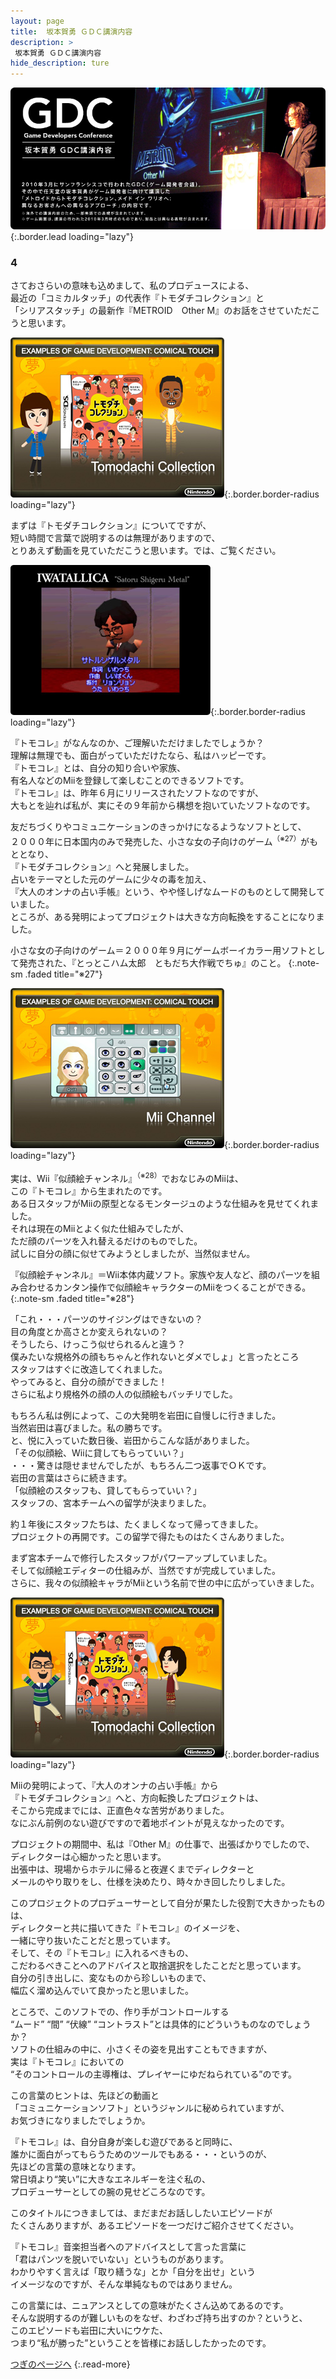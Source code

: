 ```yaml
---
layout: page
title:  坂本賀勇 ＧＤＣ講演内容
description: >
 坂本賀勇 ＧＤＣ講演内容
hide_description: ture
---
```


![](/others/interviews/jp/wii/slsjr3oj/vol1/img_gdc/mainvisual.jpg){:.border.lead loading="lazy"}

### 4

さておさらいの意味も込めまして、私のプロデュースによる、<br>最近の「コミカルタッチ」の代表作『トモダチコレクション』と<br>「シリアスタッチ」の最新作『METROID　Other M』のお話をさせていただこうと思います。

![](/others/interviews/jp/wii/slsjr3oj/vol1/img_gdc/slide28.jpg){:.border.border-radius loading="lazy"}

まずは『トモダチコレクション』についてですが、<br>短い時間で言葉で説明するのは無理がありますので、<br>とりあえず動画を見ていただこうと思います。では、ご覧ください。

![](/others/interviews/jp/wii/slsjr3oj/vol1/movie_gdc/movie005.jpg){:.border.border-radius loading="lazy"}

『トモコレ』がなんなのか、ご理解いただけましたでしょうか？ <br>理解は無理でも、面白がっていただけたなら、私はハッピーです。<br>『トモコレ』とは、自分の知り合いや家族、<br>有名人などのMiiを登録して楽しむことのできるソフトです。<br>『トモコレ』は、昨年６月にリリースされたソフトなのですが、<br>大もとを辿れば私が、実にその９年前から構想を抱いていたソフトなのです。<br>

友だちづくりやコミュニケーションのきっかけになるようなソフトとして、<br>２０００年に日本国内のみで発売した、小さな女の子向けのゲーム<sup>（※27）</sup>がもととなり、<br>『トモダチコレクション』へと発展しました。<br>占いをテーマとした元のゲームに少々の毒を加え、<br>『大人のオンナの占い手帳』という、やや怪しげなムードのものとして開発していました。<br>ところが、ある発明によってプロジェクトは大きな方向転換をすることになりました。

小さな女の子向けのゲーム＝２０００年９月にゲームボーイカラー用ソフトとして発売された、『とっとこハム太郎　ともだち大作戦でちゅ』のこと。
{:.note-sm .faded title="※27"}

![](/others/interviews/jp/wii/slsjr3oj/vol1/img_gdc/slide29.jpg){:.border.border-radius loading="lazy"}

実は、Wii『似顔絵チャンネル』<sup>（※28）</sup>でおなじみのMiiは、<br>この『トモコレ』から生まれたのです。<br>ある日スタッフがMiiの原型となるモンタージュのような仕組みを見せてくれました。<br>それは現在のMiiとよく似た仕組みでしたが、<br>ただ顔のパーツを入れ替えるだけのものでした。<br>試しに自分の顔に似せてみようとしましたが、当然似ません。

『似顔絵チャンネル』＝Wii本体内蔵ソフト。家族や友人など、顔のパーツを組み合わせるカンタン操作で似顔絵キャラクターのMiiをつくることができる。
{:.note-sm .faded title="※28"}

「これ・・・パーツのサイジングはできないの？<br>目の角度とか高さとか変えられないの？<br>そうしたら、けっこう似せられるんと違う？<br>僕みたいな規格外の顔もちゃんと作れないとダメでしょ」と言ったところ<br>スタッフはすぐに改造してくれました。<br>やってみると、自分の顔ができました！<br>さらに私より規格外の顔の人の似顔絵もバッチリでした。

 
もちろん私は例によって、この大発明を岩田に自慢しに行きました。<br>当然岩田は喜びました。私の勝ちです。<br>と、悦に入っていた数日後、岩田からこんな話がありました。<br>「その似顔絵、Wiiに貸してもらっていい？」<br>・・・驚きは隠せませんでしたが、もちろん二つ返事でＯＫです。<br>岩田の言葉はさらに続きます。<br>「似顔絵のスタッフも、貸してもらっていい？」<br>スタッフの、宮本チームへの留学が決まりました。

約１年後にスタッフたちは、たくましくなって帰ってきました。<br>プロジェクトの再開です。この留学で得たものはたくさんありました。

まず宮本チームで修行したスタッフがパワーアップしていました。<br>そして似顔絵エディターの仕組みが、当然ですが完成していました。<br>さらに、我々の似顔絵キャラがMiiという名前で世の中に広がっていきました。

![](/others/interviews/jp/wii/slsjr3oj/vol1/img_gdc/slide30.jpg){:.border.border-radius loading="lazy"}

Miiの発明によって、『大人のオンナの占い手帳』から<br>『トモダチコレクション』へと、方向転換したプロジェクトは、<br>そこから完成までには、正直色々な苦労がありました。<br>なにぶん前例のない遊びですので着地ポイントが見えなかったのです。

 
プロジェクトの期間中、私は『Other M』の仕事で、出張ばかりでしたので、<br>ディレクターは心細かったと思います。<br>出張中は、現場からホテルに帰ると夜遅くまでディレクターと<br>メールのやり取りをし、仕様を決めたり、時々かき回したりしました。

 
このプロジェクトのプロデューサーとして自分が果たした役割で大きかったものは、<br>ディレクターと共に描いてきた『トモコレ』のイメージを、<br>一緒に守り抜いたことだと思っています。<br>そして、その『トモコレ』に入れるべきもの、<br>こだわるべきことへのアドバイスと取捨選択をしたことだと思っています。
<br>自分の引き出しに、変なものから珍しいものまで、<br>幅広く溜め込んでいて良かったと思いました。

ところで、このソフトでの、作り手がコントロールする<br>“ムード” “間” “伏線” “コントラスト”とは具体的にどういうものなのでしょうか？<br>ソフトの仕組みの中に、小さくその姿を見出すこともできますが、<br>実は『トモコレ』においての<br>“そのコントロールの主導権は、プレイヤーにゆだねられている”のです。

この言葉のヒントは、先ほどの動画と<br>「コミュニケーションソフト」というジャンルに秘められていますが、<br>お気づきになりましたでしょうか。

『トモコレ』は、自分自身が楽しむ遊びであると同時に、<br>誰かに面白がってもらうためのツールでもある・・・というのが、<br>先ほどの言葉の意味となります。
<br>常日頃より“笑い”に大きなエネルギーを注ぐ私の、<br>プロデューサーとしての腕の見せどころなのです。

このタイトルにつきましては、まだまだお話ししたいエピソードが<br>たくさんありますが、あるエピソードを一つだけご紹介させてください。

『トモコレ』音楽担当者へのアドバイスとして言った言葉に<br>「君はパンツを脱いでいない」というものがあります。<br>わかりやすく言えば「取り繕うな」とか「自分を出せ」という<br>イメージなのですが、そんな単純なものではありません。

この言葉には、ニュアンスとしての意味がたくさん込めてあるのです。<br>そんな説明するのが難しいものをなぜ、わざわざ持ち出すのか？というと、<br>このエピソードも岩田に大いにウケた、<br>つまり“私が勝った”ということを皆様にお話ししたかったのです。

[つぎのページへ](gdc5.md)
{:.read-more}


